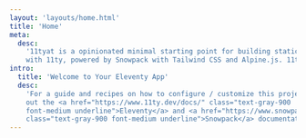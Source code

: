 ```yaml
---
layout: 'layouts/home.html'
title: 'Home'
meta:
  desc:
    '11tyat is a opinionated minimal starting point for building static websites
    with 11ty, powered by Snowpack with Tailwind CSS and Alpine.js. 11tyat is very inpired by 11st that created by stefanfrede.'
intro:
  title: 'Welcome to Your Eleventy App'
  desc:
    'For a guide and recipes on how to configure / customize this project, check
    out the <a href="https://www.11ty.dev/docs/" class="text-gray-900
    font-medium underline">Eleventy</a> and <a href="https://www.snowpack.dev/"
    class="text-gray-900 font-medium underline">Snowpack</a> documentation.'
---
```

